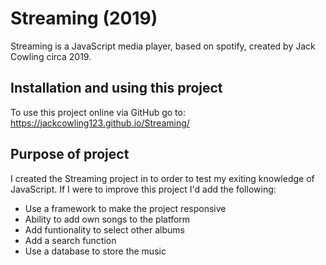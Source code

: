 # Streaming (2019)

Streaming is a JavaScript media player, based on spotify, created by Jack Cowling circa 2019.

## Installation and using this project

To use this project online via GitHub go to: https://jackcowling123.github.io/Streaming/ 


## Purpose of project

I created the Streaming project in to order to test my exiting knowledge of JavaScript. If I were to improve this project I'd add the following:
* Use a framework to make the project responsive
* Ability to add own songs to the platform
* Add funtionality to select other albums 
* Add a search function
* Use a database to store the music

